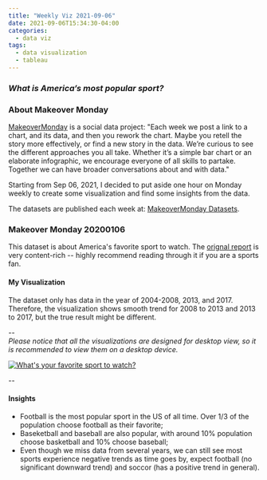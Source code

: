 ```yaml
---
title: "Weekly Viz 2021-09-06"
date: 2021-09-06T15:34:30-04:00
categories:
  - data viz
tags:
  - data visualization
  - tableau
---
```


### *What is America’s most popular sport?*


### About Makeover Monday

[MakeoverMonday](http://www.makeovermonday.co.uk/) is a social data project:
"Each week we post a link to a chart, and its data, and then you rework the chart.
Maybe you retell the story more effectively, or find a new story in the data.
We’re curious to see the different approaches you all take. Whether it’s a simple bar chart or an elaborate infographic, we encourage everyone of all skills to partake.
Together we can have broader conversations about and with data."

Starting from Sep 06, 2021, I decided to put aside one hour on Monday weekly to create some visualization and find some insights from the data.

The datasets are published each week at: [MakeoverMonday Datasets](http://www.makeovermonday.co.uk/data/).

### Makeover Monday 20200106

This dataset is about America's favorite sport to watch. The [orignal report](https://www.vox.com/2014/10/14/6951261/sports-maps-charts) is very content-rich -- highly recommend reading through it if you are a sports fan.  

#### My Visualization

The dataset only has data in the year of 2004-2008, 2013, and 2017. Therefore, the visualization shows smooth trend for 2008 to 2013 and 2013 to 2017, but the true result might be different. 

--  
*Please notice that all the visualizations are designed for desktop view, so it is recommended to view them on a desktop device.*  

<div class='tableauPlaceholder' id='viz1647564283941' style='position: relative'>
<noscript><a href='#'>
  <img alt='What&#39;s your favorite sport to watch? ' src='https:&#47;&#47;public.tableau.com&#47;static&#47;images&#47;vi&#47;viz_2020_W1&#47;Favoritesportsoveryears&#47;1_rss.png' style='border: none' />
</a></noscript>
<object class='tableauViz'  style='display:none;'>
  <param name='host_url' value='https%3A%2F%2Fpublic.tableau.com%2F' /> 
  <param name='embed_code_version' value='3' /> 
  <param name='site_root' value='' />
  <param name='name' value='viz_2020_W1&#47;Favoritesportsoveryears' />
  <param name='tabs' value='no' />
  <param name='toolbar' value='yes' />
  <param name='static_image' value='https:&#47;&#47;public.tableau.com&#47;static&#47;images&#47;vi&#47;viz_2020_W1&#47;Favoritesportsoveryears&#47;1.png' /> 
  <param name='animate_transition' value='yes' />
  <param name='display_static_image' value='yes' />
  <param name='display_spinner' value='yes' />
  <param name='display_overlay' value='yes' />
  <param name='display_count' value='yes' />
  <param name='language' value='en-US' />
</object></div>                
<script type='text/javascript'>                    
  var divElement = document.getElementById('viz1647564283941');                    
  var vizElement = divElement.getElementsByTagName('object')[0];  
  vizElement.style.width='100%';vizElement.style.height=(divElement.offsetWidth*0.75)+'px';
<!--   if ( divElement.offsetWidth > 800 ) { vizElement.style.width='800px';vizElement.style.height='627px';} else if ( divElement.offsetWidth > 500 ) { vizElement.style.width='800px';vizElement.style.height='627px';} else { vizElement.style.width='100%';vizElement.style.height='727px';}  
   -->
  
  var scriptElement = document.createElement('script');                    
  scriptElement.src = 'https://public.tableau.com/javascripts/api/viz_v1.js';                    vizElement.parentNode.insertBefore(scriptElement, vizElement);                
</script>
  
--  

#### Insights
* Football is the most popular sport in the US of all time. Over 1/3 of the population choose football as their favorite;  
* Baseketball and baseball are also popular, with around 10% population choose basketball and 10% choose baseball;
* Even though we miss data from several years, we can still see most sports experience negative trends as time goes by, expect football (no significant downward trend) and soccor (has a positive trend in general).

